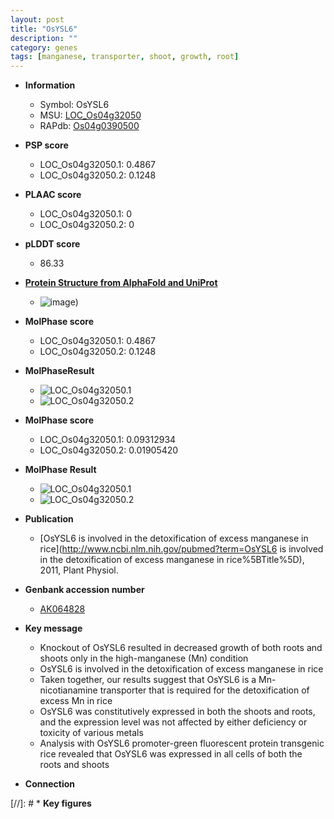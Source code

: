 ```yaml
---
layout: post
title: "OsYSL6"
description: ""
category: genes
tags: [manganese, transporter, shoot, growth, root]
---
```


* **Information**  
    + Symbol: OsYSL6  
    + MSU: [LOC_Os04g32050](http://rice.plantbiology.msu.edu/cgi-bin/ORF_infopage.cgi?orf=LOC_Os04g32050)  
    + RAPdb: [Os04g0390500](http://rapdb.dna.affrc.go.jp/viewer/gbrowse_details/irgsp1?name=Os04g0390500)  

* **PSP score**  
    + LOC_Os04g32050.1: 0.4867 
    + LOC_Os04g32050.2: 0.1248 

* **PLAAC score**  
    + LOC_Os04g32050.1: 0 
    + LOC_Os04g32050.2: 0 

* **pLDDT score**
    + 86.33

* **[Protein Structure from AlphaFold and UniProt](https://www.uniprot.org/uniprotkb/Q7XRV2/entry#structure)**
    + ![image](https://ricepsp.github.io/images/Q7/AF-Q7XRV2-F1.png))

* **MolPhase score**
    + LOC_Os04g32050.1: 0.4867
    + LOC_Os04g32050.2: 0.1248

* **MolPhaseResult**
    + ![LOC_Os04g32050.1](https://ricepsp.github.io/pictures/LOC_Os04g/LOC_Os04g32050.1.png)
    + ![LOC_Os04g32050.2](https://ricepsp.github.io/pictures/LOC_Os04g/LOC_Os04g32050.2.png)

* **MolPhase score**
    + LOC_Os04g32050.1: 0.09312934
    + LOC_Os04g32050.2: 0.01905420

* **MolPhase Result**
    + ![LOC_Os04g32050.1](https://304243504.github.io/Pictures/LOC_Os04g/LOC_Os04g32050.1.png)
    + ![LOC_Os04g32050.2](https://304243504.github.io/Pictures/LOC_Os04g/LOC_Os04g32050.2.png)

* **Publication**  
    + [OsYSL6 is involved in the detoxification of excess manganese in rice](http://www.ncbi.nlm.nih.gov/pubmed?term=OsYSL6 is involved in the detoxification of excess manganese in rice%5BTitle%5D), 2011, Plant Physiol.

* **Genbank accession number**  
    + [AK064828](http://www.ncbi.nlm.nih.gov/nuccore/AK064828)

* **Key message**  
    + Knockout of OsYSL6 resulted in decreased growth of both roots and shoots only in the high-manganese (Mn) condition
    + OsYSL6 is involved in the detoxification of excess manganese in rice
    + Taken together, our results suggest that OsYSL6 is a Mn-nicotianamine transporter that is required for the detoxification of excess Mn in rice
    + OsYSL6 was constitutively expressed in both the shoots and roots, and the expression level was not affected by either deficiency or toxicity of various metals
    + Analysis with OsYSL6 promoter-green fluorescent protein transgenic rice revealed that OsYSL6 was expressed in all cells of both the roots and shoots

* **Connection**  

[//]: # * **Key figures**  


